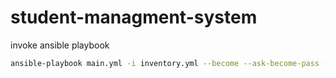 # student-managment-system
invoke ansible playbook 
```bash
ansible-playbook main.yml -i inventory.yml --become --ask-become-pass --ask-vault-pass --ask-pass --user mpische
```
